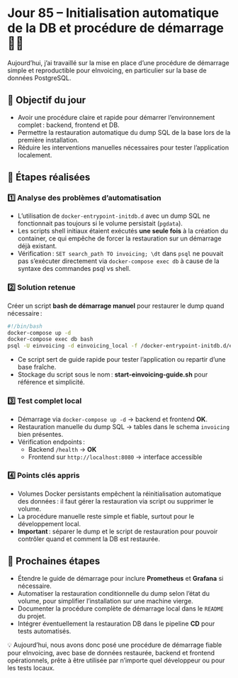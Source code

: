 # Jour 85 – Initialisation automatique de la DB et procédure de démarrage 🐳💾

Aujourd’hui, j’ai travaillé sur la mise en place d’une procédure de démarrage simple et reproductible pour eInvoicing, en particulier sur la base de données PostgreSQL.

## 🔹 Objectif du jour

- Avoir une procédure claire et rapide pour démarrer l’environnement complet : backend, frontend et DB.  
- Permettre la restauration automatique du dump SQL de la base lors de la première installation.  
- Réduire les interventions manuelles nécessaires pour tester l’application localement.  

## 🔹 Étapes réalisées

### 1️⃣ Analyse des problèmes d’automatisation

- L’utilisation de `docker-entrypoint-initdb.d` avec un dump SQL ne fonctionnait pas toujours si le volume persistait (`pgdata`).  
- Les scripts shell initiaux étaient exécutés **une seule fois** à la création du container, ce qui empêche de forcer la restauration sur un démarrage déjà existant.  
- Vérification : `SET search_path TO invoicing; \dt` dans `psql` ne pouvait pas s’exécuter directement via `docker-compose exec db` à cause de la syntaxe des commandes psql vs shell.  

### 2️⃣ Solution retenue

Créer un script **bash de démarrage manuel** pour restaurer le dump quand nécessaire :

```bash
#!/bin/bash
docker-compose up -d
docker-compose exec db bash
psql -U einvoicing -d einvoicing_local -f /docker-entrypoint-initdb.d/einvoicing.sql
```

- Ce script sert de guide rapide pour tester l’application ou repartir d’une base fraîche.  
- Stockage du script sous le nom : **start-einvoicing-guide.sh** pour référence et simplicité.  

### 3️⃣ Test complet local

- Démarrage via `docker-compose up -d` → backend et frontend **OK**.  
- Restauration manuelle du dump SQL → tables dans le schema `invoicing` bien présentes.  
- Vérification endpoints :  
  - Backend `/health` → **OK**  
  - Frontend sur `http://localhost:8080` → interface accessible  

### 4️⃣ Points clés appris

- Volumes Docker persistants empêchent la réinitialisation automatique des données : il faut gérer la restauration via script ou supprimer le volume.  
- La procédure manuelle reste simple et fiable, surtout pour le développement local.  
- **Important** : séparer le dump et le script de restauration pour pouvoir contrôler quand et comment la DB est restaurée.  

## 🔹 Prochaines étapes

- Étendre le guide de démarrage pour inclure **Prometheus** et **Grafana** si nécessaire.  
- Automatiser la restauration conditionnelle du dump selon l’état du volume, pour simplifier l’installation sur une machine vierge.  
- Documenter la procédure complète de démarrage local dans le `README` du projet.  
- Intégrer éventuellement la restauration DB dans le pipeline **CD** pour tests automatisés.  

💡 Aujourd’hui, nous avons donc posé une procédure de démarrage fiable pour eInvoicing, avec base de données restaurée, backend et frontend opérationnels, prête à être utilisée par n’importe quel développeur ou pour les tests locaux.  